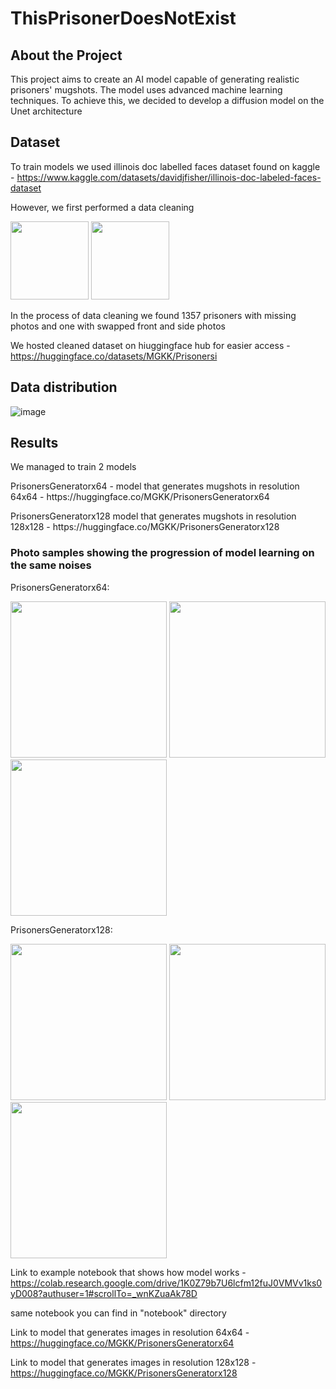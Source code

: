 # ThisPrisonerDoesNotExist
<h2>
About the Project
</h2>
This project aims to create an AI model capable of generating realistic prisoners' mugshots. The model uses advanced machine learning techniques. To achieve this, we decided to develop a diffusion model on the Unet architecture
<h2>
  Dataset
</h2>


To train models we used illinois doc labelled faces dataset found on kaggle - https://www.kaggle.com/datasets/davidjfisher/illinois-doc-labeled-faces-dataset

However, we first performed a data cleaning


<img src="https://github.com/ThisPrisonerDoesNotExist/ThisPrisonerDoesNotExist/assets/88160078/5add5742-3847-490c-9421-96c4bf0a8425" width="125" height="125"> <img src="https://github.com/ThisPrisonerDoesNotExist/ThisPrisonerDoesNotExist/assets/88160078/4d630bbe-cc51-4dc3-8709-b30c6d763a6d" width="125" height="125">

In the process of data cleaning we found 1357 
prisoners with missing photos and one with swapped front and side photos

We hosted cleaned dataset on hiuggingface hub for easier access - https://huggingface.co/datasets/MGKK/Prisonersi

<h2>
  Data distribution
</h2>

![image](https://github.com/ThisPrisonerDoesNotExist/ThisPrisonerDoesNotExist/assets/88160078/a59a5b83-16aa-417d-9ef4-aaad424a53f2)

<h2>
  Results
</h2>
<p>We managed to train 2 models</p>
<p> PrisonersGeneratorx64 - model that generates mugshots in resolution 64x64 - https://huggingface.co/MGKK/PrisonersGeneratorx64 </p>
<p>PrisonersGeneratorx128 model that generates mugshots in resolution 128x128 - https://huggingface.co/MGKK/PrisonersGeneratorx128 </p>

<h3>Photo samples showing the progression of model learning on the same noises</h3>  

<p>PrisonersGeneratorx64:</p>
<img src="https://github.com/ThisPrisonerDoesNotExist/ThisPrisonerDoesNotExist/assets/88160078/f4bbde3f-717d-41fd-a847-2a4ac4054eba" width="250" height="250"> <img src="https://github.com/ThisPrisonerDoesNotExist/ThisPrisonerDoesNotExist/assets/88160078/729ac606-bbdc-45c9-86a9-e8182575fc79" width="250" height="250"> <img src="https://github.com/ThisPrisonerDoesNotExist/ThisPrisonerDoesNotExist/assets/88160078/2db746b2-b846-406b-9fd7-d0d625fcf9ff" width="250" height="250">
<p>PrisonersGeneratorx128:</p>
<img src="https://github.com/ThisPrisonerDoesNotExist/ThisPrisonerDoesNotExist/assets/88160078/c44fa86a-481f-467a-8dbf-e1007b789a83" width="250" height="250"> <img src="https://github.com/ThisPrisonerDoesNotExist/ThisPrisonerDoesNotExist/assets/88160078/1846560c-594c-4fb5-95d2-58b4c8f2cffe" width="250" height="250"> <img src="https://github.com/ThisPrisonerDoesNotExist/ThisPrisonerDoesNotExist/assets/88160078/5c084fc0-d55b-45c0-9c15-2b2f477c722c" width="250" height="250">


Link to example notebook that shows how model works - https://colab.research.google.com/drive/1K0Z79b7U6lcfm12fuJ0VMVv1ks0yD008?authuser=1#scrollTo=_wnKZuaAk78D

same notebook you can find in "notebook" directory

Link to model that generates images in resolution 64x64 - https://huggingface.co/MGKK/PrisonersGeneratorx64

Link to model that generates images in resolution 128x128 - https://huggingface.co/MGKK/PrisonersGeneratorx128
